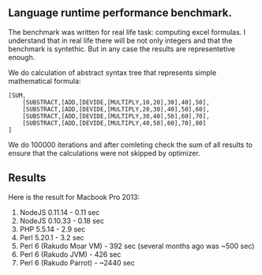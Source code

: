 Language runtime performance benchmark.
--------------------------------------

The benchmark was written for real life task: computing excel formulas. I understand that in real life there will be not only integers and that the benchmark is syntethic. But in any case the results are representetive enough.

We do calculation of abstract syntax tree that represents simple mathematical formula:

    [SUM,
        [SUBSTRACT,[ADD,[DEVIDE,[MULTIPLY,10,20],30],40],50],
        [SUBSTRACT,[ADD,[DEVIDE,[MULTIPLY,20,30],40],50],60],
        [SUBSTRACT,[ADD,[DEVIDE,[MULTIPLY,30,40],50],60],70],
        [SUBSTRACT,[ADD,[DEVIDE,[MULTIPLY,40,50],60],70],80]
    ]

We do 100000 iterations and after comleting check the sum of all results to ensure that the calculations were not skipped by optimizer.

## Results

Here is the result for Macbook Pro 2013:

1. NodeJS 0.11.14 - 0.11 sec
2. NodeJS 0.10.33 - 0.18 sec
3. PHP 5.5.14 - 2.9 sec
4. Perl 5.20.1 - 3.2 sec
5. Perl 6 (Rakudo Moar VM) - 392 sec (several months ago was ~500 sec)
6. Perl 6 (Rakudo JVM) - 426 sec
7. Perl 6 (Rakudo Parrot) - ~2440 sec
